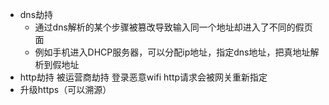 + dns劫持
  + 通过dns解析的某个步骤被篡改导致输入同一个地址却进入了不同的假页面
  + 例如手机进入DHCP服务器，可以分配ip地址，指定dns地址，把真地址解析到假地址
+ http劫持 被运营商劫持 登录恶意wifi http请求会被网关重新指定
+ 升级https（可以溯源） 